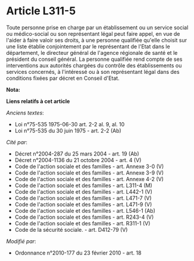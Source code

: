 # Article L311-5

Toute personne prise en charge par un établissement ou un service social ou médico-social ou son représentant légal peut
faire appel, en vue de l'aider à faire valoir ses droits, à une personne qualifiée qu'elle choisit sur une liste établie
conjointement par le représentant de l'Etat dans le département, le directeur général de l'agence régionale de santé et le
président du conseil général. La personne qualifiée rend compte de ses interventions aux autorités chargées du contrôle des
établissements ou services concernés, à l'intéressé ou à son représentant légal dans des conditions fixées par décret en
Conseil d'Etat.

**Nota:**



**Liens relatifs à cet article**

_Anciens textes_:

  - Loi n°75-535 1975-06-30 art. 2-2 al. 9, al. 10
  - Loi n°75-535 du 30 juin 1975 - art. 2-2 (Ab)

_Cité par_:

  - Décret n°2004-287 du 25 mars 2004 - art. 19 (Ab)
  - Décret n°2004-1136 du 21 octobre 2004 - art. 4 (V)
  - Code de l'action sociale et des familles - art. Annexe 3-0 (V)
  - Code de l'action sociale et des familles - art. Annexe 3-9 (V)
  - Code de l'action sociale et des familles - art. Annexe 4-2 (V)
  - Code de l'action sociale et des familles - art. L311-4 (M)
  - Code de l'action sociale et des familles - art. L442-1 (V)
  - Code de l'action sociale et des familles - art. L471-7 (V)
  - Code de l'action sociale et des familles - art. L471-9 (V)
  - Code de l'action sociale et des familles - art. L546-1 (Ab)
  - Code de l'action sociale et des familles - art. R243-4 (V)
  - Code de l'action sociale et des familles - art. R311-1 (V)
  - Code de la sécurité sociale. - art. D412-79 (V)

_Modifié par_:

  - Ordonnance n°2010-177 du 23 février 2010 - art. 18
